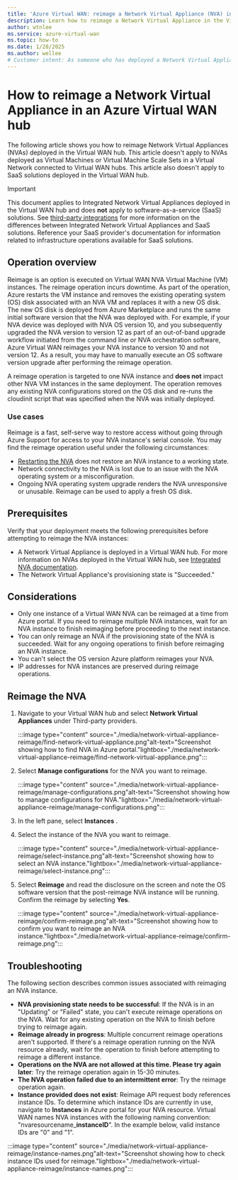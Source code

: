 ```yaml
---
title: 'Azure Virtual WAN: reimage a Network Virtual Appliance (NVA) in the hub'
description: Learn how to reimage a Network Virtual Appliance in the Virtual WAN hub.
author: wtnlee
ms.service: azure-virtual-wan
ms.topic: how-to
ms.date: 1/28/2025
ms.author: wellee
# Customer intent: As someone who has deployed a Network Virtual Appliance (NVA) in Virtual WAN, I want to reimage the NVAs running in Virtual WAN.
---
```


# How to reimage a Network Virtual Appliance in an Azure Virtual WAN hub

The following article shows you how to reimage Network Virtual Appliances (NVAs) deployed in the Virtual WAN hub. This article doesn't apply to NVAs deployed as Virtual Machines or Virtual Machine Scale Sets in a Virtual Network connected to Virtual WAN hubs. This article also doesn't apply to SaaS solutions deployed in the Virtual WAN hub.


> [!Important]
> This document applies to Integrated Network Virtual Appliances deployed in the Virtual WAN hub and does **not** apply to software-as-a-service (SaaS) solutions. See [third-party integrations](third-party-integrations.md) for more information on the differences between Integrated Network Virtual Appliances and SaaS solutions. Reference your SaaS provider's documentation for information related to infrastructure operations available for SaaS solutions.

## Operation overview

Reimage is an option is executed on Virtual WAN NVA Virtual Machine (VM) instances. The reimage operation incurs downtime. As part of the operation, Azure restarts the VM instance and removes the existing operating system (OS) disk associated with an NVA VM and replaces it with a new OS disk. The new OS disk is deployed from Azure Marketplace and runs the same initial software version that the NVA was deployed with. For example, if your NVA device was deployed with NVA OS version 10, and you subsequently upgraded the NVA version to version 12 as part of an out-of-band upgrade workflow initiated from the command line or NVA orchestration software, Azure Virtual WAN reimages your NVA instance to version 10 and not version 12. As a result, you may have to manually execute an OS software version upgrade after performing the reimage operation.

A reimage operation is targeted to one NVA instance and **does not** impact other NVA VM instances in the same deployment. The operation removes any existing NVA configurations stored on the OS disk and re-runs the cloudinit script that was specified when the NVA was initially deployed.

### Use cases

 Reimage is a fast, self-serve way to restore access without going through Azure Support for access to your NVA instance's serial console. You may find the reimage operation useful under the following circumstances:

* [Restarting the NVA](how-to-network-virtual-appliance-restart.md) does not restore an NVA instance to a working state.
* Network connectivity to the NVA is lost due to an issue with the NVA operating system or a misconfiguration.
* Ongoing NVA operating system upgrade renders the NVA unresponsive or unusable. Reimage can be used to apply a fresh OS disk.

## Prerequisites

Verify that your deployment meets the following prerequisites before attempting to reimage the NVA instances:

* A Network Virtual Appliance is deployed in a Virtual WAN hub. For more information on NVAs deployed in the Virtual WAN hub, see [Integrated NVA documentation](../../articles/virtual-wan/about-nva-hub.md).
* The Network Virtual Appliance's provisioning state is "Succeeded."

## Considerations

* Only one instance of a Virtual WAN NVA can be reimaged at a time from Azure portal. If you need to reimage multiple NVA instances, wait for an NVA instance to finish reimaging before proceeding to the next instance. 
* You can only reimage an NVA if the provisioning state of the NVA is succeeded. Wait for any ongoing operations to finish before reimaging an NVA instance.
* You can't select the OS version Azure platform reimages your NVA.
* IP addresses for NVA instances are preserved during reimage operations.


## Reimage the NVA

1. Navigate to your Virtual WAN hub and select **Network Virtual Appliances** under Third-party providers.

   :::image type="content" source="./media/network-virtual-appliance-reimage/find-network-virtual-appliance.png"alt-text="Screenshot showing how to find NVA in Azure portal."lightbox="./media/network-virtual-appliance-reimage/find-network-virtual-appliance.png":::

1. Select **Manage configurations** for the NVA you want to reimage.

   :::image type="content" source="./media/network-virtual-appliance-reimage/manage-configurations.png"alt-text="Screenshot showing how to manage configurations for NVA."lightbox="./media/network-virtual-appliance-reimage/manage-configurations.png":::

1. In the left pane, select **Instances** .

1. Select the instance of the NVA you want to reimage.

   :::image type="content" source="./media/network-virtual-appliance-reimage/select-instance.png"alt-text="Screenshot showing how to select an NVA instance."lightbox="./media/network-virtual-appliance-reimage/select-instance.png":::

1. Select **Reimage** and read the disclosure on the screen and note the OS software version that the post-reimage NVA instance will be running. Confirm the reimage by selecting **Yes**. 

   :::image type="content" source="./media/network-virtual-appliance-reimage/confirm-reimage.png"alt-text="Screenshot showing how to confirm you want to reimage an NVA instance."lightbox="./media/network-virtual-appliance-reimage/confirm-reimage.png":::

## Troubleshooting

The following section describes common issues associated with reimaging an NVA instance.

* **NVA provisioning state needs to be successful**: If the NVA is in an "Updating" or "Failed" state, you can't execute reimage operations on the NVA. Wait for any existing operation on the NVA to finish before trying to reimage again.
* **Reimage already in progress**: Multiple concurrent reimage operations aren't supported. If there's a reimage operation running on the NVA resource already, wait for the operation to finish before attempting to reimage a different instance.
* **Operations on the NVA are not allowed at this time. Please try again later**: Try the reimage operation again in 15-30 minutes.
* **The NVA operation failed due to an intermittent error**: Try the reimage operation again.
* **Instance provided does not exist**: Reimage API request body references instance IDs. To determine which instance IDs are currently in use, navigate to **Instances** in Azure portal for your NVA resource. Virtual WAN names NVA instances with the following naming convention: "nvaresourcename_**instanceID**". In the example below, valid instance IDs are "0" and "1".

:::image type="content" source="./media/network-virtual-appliance-reimage/instance-names.png"alt-text="Screenshot showing how to check instance IDs used for reimage."lightbox="./media/network-virtual-appliance-reimage/instance-names.png":::
